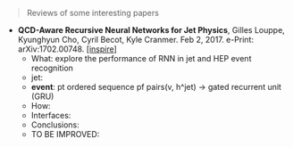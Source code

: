 > Reviews of some interesting papers

* **QCD-Aware Recursive Neural Networks for Jet Physics**, Gilles Louppe, Kyunghyun Cho, Cyril Becot, Kyle Cranmer.
Feb 2, 2017. e-Print: arXiv:1702.00748. [[inspire]](http://inspirehep.net/record/1511884) 
  * What: explore the performance of RNN in jet and HEP event recognition
   * jet: 
   * **event**: pt ordered sequence pf pairs(v, h^jet) -> gated recurrent unit (GRU)
  * How:
  * Interfaces: 
  * Conclusions:
  * TO BE IMPROVED:
